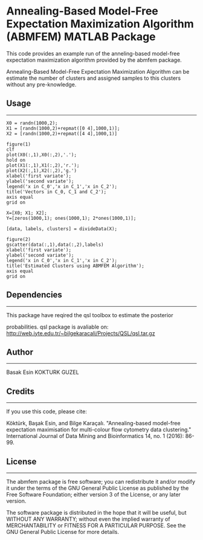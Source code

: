 # Annealing-Based Model-Free Expectation Maximization Algorithm (ABMFEM) MATLAB Package

 This code provides an example run of the anneling-based model-free expectation maximization algorithm provided by the
 abmfem package. 
 
Annealing-Based Model-Free Expectation Maximization Algorithm can be estimate the number of clusters and assigned samples to this clusters without any pre-knowledge. 

## Usage
----
```
X0 = randn(1000,2);
X1 = [randn(1000,2)+repmat([0 4],1000,1)];
X2 = [randn(1000,2)+repmat([4 4],1000,1)]

figure(1)
clf
plot(X0(:,1),X0(:,2),'.');
hold on
plot(X1(:,1),X1(:,2),'r.');
plot(X2(:,1),X2(:,2),'g.')
xlabel('first variate');
ylabel('second variate');
legend('x in C_0','x in C_1','x in C_2');
title('Vectors in C_0, C_1 and C_2');
axis equal
grid on

X=[X0; X1; X2];
Y=[zeros(1000,1); ones(1000,1); 2*ones(1000,1)];

[data, labels, clusters] = divideData(X);

figure(2)
gscatter(data(:,1),data(:,2),labels)
xlabel('first variate');
ylabel('second variate');
legend('x in C_0','x in C_1','x in C_2');
title('Estimated Clusters using ABMFEM Algorithm');
axis equal
grid on

```
## Dependencies
-----
 This package have reqired the qsl toolbox to estimate the posterior
 
 probabilities. qsl package is avaliable on: http://web.iyte.edu.tr/~bilgekaracali/Projects/QSL/qsl.tar.gz

## Author
----
Basak Esin KOKTURK GUZEL

## Credits
----

 If you use this code, please cite:

 Köktürk, Başak Esin, and Bilge Karaçalı. "Annealing-based model-free expectation maximisation for
 multi-colour flow cytometry data clustering." International Journal of Data Mining and Bioinformatics 14,
 no. 1 (2016): 86-99.
 
 ## License
 ----
 The abmfem package is free software; you can redistribute it and/or  modify it under the terms of the GNU General Public License as 
 published by the Free Software Foundation; either version 3 of the License, or any later version. 
 
The software package is distributed in the hope that it will be useful, but WITHOUT ANY WARRANTY; without even 
the implied warranty of MERCHANTABILITY or FITNESS FOR A PARTICULAR PURPOSE. See the GNU General Public License for more details.
